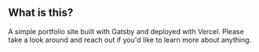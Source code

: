 ## What is this?

A simple portfolio site built with Gatsby and deployed with Vercel.
Please take a look around and reach out if you'd like to learn more about anything.
